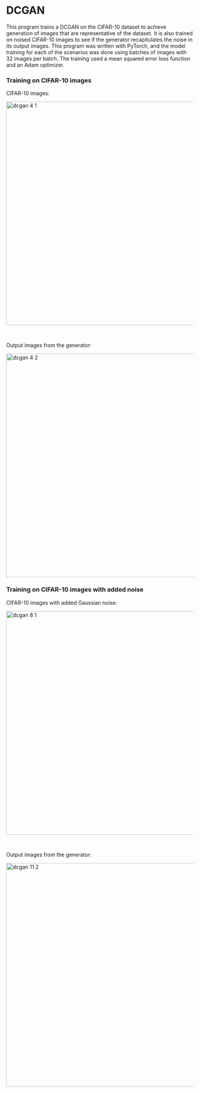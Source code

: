 # DCGAN

This program trains a DCGAN on the CIFAR-10 dataset to achieve generation of images that are representative of the dataset. It is also trained on noised CIFAR-10 images to see if the generator recapitulates the noise in its output images. This program was written with PyTorch, and the model training for each of the scenarios was done using batches of images with 32 images per batch. The training used a mean squared error loss function and an Adam optimizer.

### Training on CIFAR-10 images

CIFAR-10 images:

<img width="600" alt="dcgan 4 1" src="https://github.com/mclaughlinryan/DCGAN/assets/150348966/8684d357-b810-497b-928d-5cd51135ccd2">

&nbsp;

Output images from the generator:

<img width="600" alt="dcgan 4 2" src="https://github.com/mclaughlinryan/DCGAN/assets/150348966/20ae09f1-ce38-469e-b470-460306eed835">

### Training on CIFAR-10 images with added noise

CIFAR-10 images with added Gaussian noise:

<img width="600" alt="dcgan 8 1" src="https://github.com/mclaughlinryan/DCGAN/assets/150348966/35ea7ece-5b6a-4e8b-a180-8f774343d2b3">

&nbsp;

Output images from the generator:

<img width="600" alt="dcgan 11 2" src="https://github.com/mclaughlinryan/DCGAN/assets/150348966/1c98bbed-dc45-49fa-b667-9933873b74aa">

